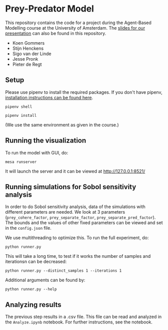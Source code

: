 # Prey-Predator Model

This repository contains the code for a project during the Agent-Based Modelling course at the University of Amsterdam. The [slides for our presentation](https://github.com/koengommers/abm-project/blob/main/Presentation.pdf) can also be found in this repository.

* Koen Gommers
* Stijn Henckens
* Sigo van der Linde
* Jesse Pronk
* Pieter de Regt

## Setup

Please use pipenv to install the required packages. If you don't have pipenv, [installation instructions can be found here](https://pipenv.pypa.io/en/latest/).

    pipenv shell

    pipenv install

(We use the same environment as given in the course.)

## Running the visualization

To run the model with GUI, do:

    mesa runserver

It will launch the server and it can be viewed at http://127.0.0.1:8521/

## Running simulations for Sobol sensitivity analysis

In order to do Sobol sensitivity analysis, data of the simulations with different parameters are needed. We look at 3 parameters (`prey_cohere_factor`, `prey_separate_factor`, `prey_separate_pred_factor`). The bounds and the values of other fixed parameters can be viewed and set in the `config.json` file.

We use multithreading to optimize this. To run the full experiment, do:

    python runner.py

This will take a long time, to test if it works the number of samples and iterationsn can be decreased:

    python runner.py --distinct_samples 1 --iterations 1

Additional arguments can be found by:

    python runner.py --help

## Analyzing results

The previous step results in a .csv file. This file can be read and analyzed in the `Analyze.ipynb` notebook. For further instructions, see the notebook.

